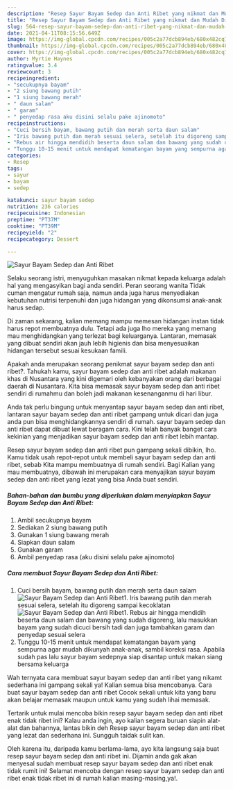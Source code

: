 ```yaml
---
description: "Resep Sayur Bayam Sedep dan Anti Ribet yang nikmat dan Mudah Dibuat"
title: "Resep Sayur Bayam Sedep dan Anti Ribet yang nikmat dan Mudah Dibuat"
slug: 564-resep-sayur-bayam-sedep-dan-anti-ribet-yang-nikmat-dan-mudah-dibuat
date: 2021-04-11T08:15:56.649Z
image: https://img-global.cpcdn.com/recipes/005c2a77dcb894eb/680x482cq70/sayur-bayam-sedep-dan-anti-ribet-foto-resep-utama.jpg
thumbnail: https://img-global.cpcdn.com/recipes/005c2a77dcb894eb/680x482cq70/sayur-bayam-sedep-dan-anti-ribet-foto-resep-utama.jpg
cover: https://img-global.cpcdn.com/recipes/005c2a77dcb894eb/680x482cq70/sayur-bayam-sedep-dan-anti-ribet-foto-resep-utama.jpg
author: Myrtie Haynes
ratingvalue: 3.4
reviewcount: 3
recipeingredient:
- "secukupnya bayam"
- "2 siung bawang putih"
- "1 siung bawang merah"
- " daun salam"
- " garam"
- " penyedap rasa aku disini selalu pake ajinomoto"
recipeinstructions:
- "Cuci bersih bayam, bawang putih dan merah serta daun salam"
- "Iris bawang putih dan merah sesuai selera, setelah itu digoreng sampai kecoklatan"
- "Rebus air hingga mendidih beserta daun salam dan bawang yang sudah digoreng, lalu masukkan bayam yang sudah dicuci bersih tadi dan juga tambahkan garam dan penyedap sesuai selera"
- "Tunggu 10-15 menit untuk mendapat kematangan bayam yang sempurna agar mudah dikunyah anak-anak, sambil koreksi rasa. Apabila sudah pas lalu sayur bayam sedepnya siap disantap untuk makan siang bersama keluarga"
categories:
- Resep
tags:
- sayur
- bayam
- sedep

katakunci: sayur bayam sedep 
nutrition: 236 calories
recipecuisine: Indonesian
preptime: "PT37M"
cooktime: "PT39M"
recipeyield: "2"
recipecategory: Dessert

---
```



![Sayur Bayam Sedep dan Anti Ribet](https://img-global.cpcdn.com/recipes/005c2a77dcb894eb/680x482cq70/sayur-bayam-sedep-dan-anti-ribet-foto-resep-utama.jpg)

Selaku seorang istri, menyuguhkan masakan nikmat kepada keluarga adalah hal yang mengasyikan bagi anda sendiri. Peran seorang  wanita Tidak cuman mengatur rumah saja, namun anda juga harus menyediakan kebutuhan nutrisi terpenuhi dan juga hidangan yang dikonsumsi anak-anak harus sedap.

Di zaman  sekarang, kalian memang mampu memesan hidangan instan tidak harus repot membuatnya dulu. Tetapi ada juga lho mereka yang memang mau menghidangkan yang terlezat bagi keluarganya. Lantaran, memasak yang dibuat sendiri akan jauh lebih higienis dan bisa menyesuaikan hidangan tersebut sesuai kesukaan famili. 



Apakah anda merupakan seorang penikmat sayur bayam sedep dan anti ribet?. Tahukah kamu, sayur bayam sedep dan anti ribet adalah makanan khas di Nusantara yang kini digemari oleh kebanyakan orang dari berbagai daerah di Nusantara. Kita bisa memasak sayur bayam sedep dan anti ribet sendiri di rumahmu dan boleh jadi makanan kesenanganmu di hari libur.

Anda tak perlu bingung untuk menyantap sayur bayam sedep dan anti ribet, lantaran sayur bayam sedep dan anti ribet gampang untuk dicari dan juga anda pun bisa menghidangkannya sendiri di rumah. sayur bayam sedep dan anti ribet dapat dibuat lewat beragam cara. Kini telah banyak banget cara kekinian yang menjadikan sayur bayam sedep dan anti ribet lebih mantap.

Resep sayur bayam sedep dan anti ribet pun gampang sekali dibikin, lho. Kamu tidak usah repot-repot untuk membeli sayur bayam sedep dan anti ribet, sebab Kita mampu membuatnya di rumah sendiri. Bagi Kalian yang mau membuatnya, dibawah ini merupakan cara menyajikan sayur bayam sedep dan anti ribet yang lezat yang bisa Anda buat sendiri.

<!--inarticleads1-->

##### Bahan-bahan dan bumbu yang diperlukan dalam menyiapkan Sayur Bayam Sedep dan Anti Ribet:

1. Ambil secukupnya bayam
1. Sediakan 2 siung bawang putih
1. Gunakan 1 siung bawang merah
1. Siapkan  daun salam
1. Gunakan  garam
1. Ambil  penyedap rasa (aku disini selalu pake ajinomoto)




<!--inarticleads2-->

##### Cara membuat Sayur Bayam Sedep dan Anti Ribet:

1. Cuci bersih bayam, bawang putih dan merah serta daun salam
<img src="https://img-global.cpcdn.com/steps/e4a87701d939c73d/160x128cq70/sayur-bayam-sedep-dan-anti-ribet-langkah-memasak-1-foto.jpg" alt="Sayur Bayam Sedep dan Anti Ribet">1. Iris bawang putih dan merah sesuai selera, setelah itu digoreng sampai kecoklatan
<img src="https://img-global.cpcdn.com/steps/6a71130b5df345f2/160x128cq70/sayur-bayam-sedep-dan-anti-ribet-langkah-memasak-2-foto.jpg" alt="Sayur Bayam Sedep dan Anti Ribet">1. Rebus air hingga mendidih beserta daun salam dan bawang yang sudah digoreng, lalu masukkan bayam yang sudah dicuci bersih tadi dan juga tambahkan garam dan penyedap sesuai selera
1. Tunggu 10-15 menit untuk mendapat kematangan bayam yang sempurna agar mudah dikunyah anak-anak, sambil koreksi rasa. Apabila sudah pas lalu sayur bayam sedepnya siap disantap untuk makan siang bersama keluarga




Wah ternyata cara membuat sayur bayam sedep dan anti ribet yang nikamt sederhana ini gampang sekali ya! Kalian semua bisa mencobanya. Cara buat sayur bayam sedep dan anti ribet Cocok sekali untuk kita yang baru akan belajar memasak maupun untuk kamu yang sudah lihai memasak.

Tertarik untuk mulai mencoba bikin resep sayur bayam sedep dan anti ribet enak tidak ribet ini? Kalau anda ingin, ayo kalian segera buruan siapin alat-alat dan bahannya, lantas bikin deh Resep sayur bayam sedep dan anti ribet yang lezat dan sederhana ini. Sungguh taidak sulit kan. 

Oleh karena itu, daripada kamu berlama-lama, ayo kita langsung saja buat resep sayur bayam sedep dan anti ribet ini. Dijamin anda gak akan menyesal sudah membuat resep sayur bayam sedep dan anti ribet enak tidak rumit ini! Selamat mencoba dengan resep sayur bayam sedep dan anti ribet enak tidak ribet ini di rumah kalian masing-masing,ya!.

